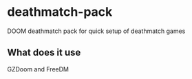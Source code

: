 # deathmatch-pack
DOOM deathmatch pack for quick setup of deathmatch games

## What does it use
GZDoom and FreeDM
